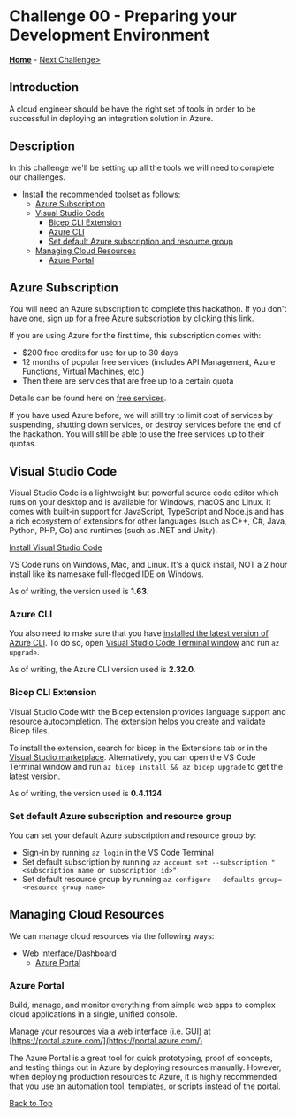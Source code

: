 # Challenge 00 - Preparing your Development Environment

**[Home](./README.md)** - [Next Challenge>](./Challenge-01.md)

## Introduction

A cloud engineer should be have the right set of tools in order to be successful in deploying an integration solution in Azure.

## Description

In this challenge we'll be setting up all the tools we will need to complete our challenges.

  - Install the recommended toolset as follows:
    - [Azure Subscription](#azure-subscription)
    - [Visual Studio Code](#visual-studio-code)
      - [Bicep CLI Extension](#bicep-cli-extension)
      - [Azure CLI](#azure-cli)
      - [Set default Azure subscription and resource group](#set-default-azure-subscription-and-resource-group)
    - [Managing Cloud Resources](#managing-cloud-resources)
      - [Azure Portal](#azure-portal)
    <!-- - [DownGit](#downgit) -->

## Azure Subscription

You will need an Azure subscription to complete this hackathon. If you don't have one, [sign up for a free Azure subscription by clicking this link](https://azure.microsoft.com/en-us/free/).

If you are using Azure for the first time, this subscription comes with:

- \$200 free credits for use for up to 30 days
- 12 months of popular free services (includes API Management, Azure Functions, Virtual Machines, etc.)
- Then there are services that are free up to a certain quota

Details can be found here on [free services](https://azure.microsoft.com/en-us/free/).

If you have used Azure before, we will still try to limit cost of services by suspending, shutting down services, or destroy services before the end of the hackathon. You will still be able to use the free services up to their quotas.

## Visual Studio Code

Visual Studio Code is a lightweight but powerful source code editor which runs on your desktop and is available for Windows, macOS and Linux. It comes with built-in support for JavaScript, TypeScript and Node.js and has a rich ecosystem of extensions for other languages (such as C++, C#, Java, Python, PHP, Go) and runtimes (such as .NET and Unity).

[Install Visual Studio Code](https://code.visualstudio.com/)

VS Code runs on Windows, Mac, and Linux. It's a quick install, NOT a 2 hour install like its namesake full-fledged IDE on Windows. 

As of writing, the version used is **1.63**.

### Azure CLI

You also need to make sure that you have [installed the latest version of Azure CLI](https://docs.microsoft.com/en-us/cli/azure/update-azure-cli). To do so, open [Visual Studio Code Terminal window](https://code.visualstudio.com/docs/editor/integrated-terminal) and run ```az upgrade```.

As of writing, the Azure CLI version used is **2.32.0**.

### Bicep CLI Extension

Visual Studio Code with the Bicep extension provides language support and resource autocompletion. The extension helps you create and validate Bicep files.

To install the extension, search for bicep in the Extensions tab or in the [Visual Studio marketplace](https://marketplace.visualstudio.com/items?itemName=ms-azuretools.vscode-bicep).  Alternatively, you can open the VS Code Terminal window and run ```az bicep install && az bicep upgrade``` to get the latest version.

As of writing, the version used is **0.4.1124**.

### Set default Azure subscription and resource group

You can set your default Azure subscription and resource group by: 

- Sign-in by running ```az login``` in the VS Code Terminal
- Set default subscription by running ```az account set --subscription "<subscription name or subscription id>"```
- Set default resource group by running ```az configure --defaults group=<resource group name>```

## Managing Cloud Resources

We can manage cloud resources via the following ways:

- Web Interface/Dashboard
  - [Azure Portal](https://portal.azure.com/)

### Azure Portal

Build, manage, and monitor everything from simple web apps to complex cloud applications in a single, unified console.

Manage your resources via a web interface (i.e. GUI) at [https://portal.azure.com/](https://portal.azure.com/)

The Azure Portal is a great tool for quick prototyping, proof of concepts, and testing things out in Azure by deploying resources manually. However, when deploying production resources to Azure, it is highly recommended that you use an automation tool, templates, or scripts instead of the portal.


[Back to Top](#challenge-00---preparing-your-development-environment)
